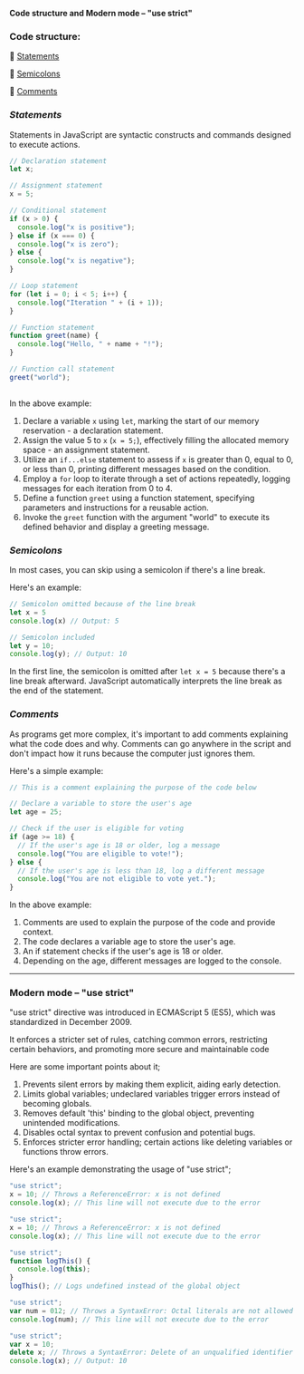 
**Code structure and Modern mode – "use strict"**

### Code structure:
🥑 [Statements](#statements) 

🥑 [Semicolons](#semicolons) 

🥑 [Comments](#comments)


### _Statements_

Statements in JavaScript are syntactic constructs and commands designed to execute actions.

```javascript
// Declaration statement
let x;

// Assignment statement
x = 5;

// Conditional statement
if (x > 0) {
  console.log("x is positive");
} else if (x === 0) {
  console.log("x is zero");
} else {
  console.log("x is negative");
}

// Loop statement
for (let i = 0; i < 5; i++) {
  console.log("Iteration " + (i + 1));
}

// Function statement
function greet(name) {
  console.log("Hello, " + name + "!");
}

// Function call statement
greet("world");
                                                                
```

In the above example:

1. Declare a variable `x` using `let`, marking the start of our memory reservation - a declaration statement.
2. Assign the value 5 to `x` (`x = 5;`), effectively filling the allocated memory space - an assignment statement.
3. Utilize an `if...else` statement to assess if `x` is greater than 0, equal to 0, or less than 0, printing different messages based on the condition.
4. Employ a `for` loop to iterate through a set of actions repeatedly, logging messages for each iteration from 0 to 4.
5. Define a function `greet` using a function statement, specifying parameters and instructions for a reusable action.
6. Invoke the `greet` function with the argument "world" to execute its defined behavior and display a greeting message.


### _Semicolons_

In most cases, you can skip using a semicolon if there's a line break.

Here's an example:

```javascript
// Semicolon omitted because of the line break
let x = 5
console.log(x) // Output: 5

// Semicolon included
let y = 10;
console.log(y); // Output: 10
```

In the first line, the semicolon is omitted after `let x = 5` because there's a line break afterward. JavaScript automatically interprets the line break as the end of the statement.

### _Comments_

As programs get more complex, it's important to add comments explaining what the code does and why. Comments can go anywhere in the script and don't impact how it runs because the computer just ignores them.

Here's a simple example:

```javascript
// This is a comment explaining the purpose of the code below

// Declare a variable to store the user's age
let age = 25;

// Check if the user is eligible for voting
if (age >= 18) {
  // If the user's age is 18 or older, log a message
  console.log("You are eligible to vote!");
} else {
  // If the user's age is less than 18, log a different message
  console.log("You are not eligible to vote yet.");
}
```

In the above example:

1. Comments are used to explain the purpose of the code and provide context.
2. The code declares a variable age to store the user's age.
3. An if statement checks if the user's age is 18 or older.
4. Depending on the age, different messages are logged to the console.

***

### Modern mode – "use strict"

"use strict" directive was introduced in ECMAScript 5 (ES5), which was standardized in December 2009. 

It enforces a stricter set of rules, catching common errors, restricting certain behaviors, and promoting more secure and maintainable code

Here are some important points about it;

1. Prevents silent errors by making them explicit, aiding early detection.
2. Limits global variables; undeclared variables trigger errors instead of becoming globals.
3. Removes default 'this' binding to the global object, preventing unintended modifications.
4. Disables octal syntax to prevent confusion and potential bugs.
5. Enforces stricter error handling; certain actions like deleting variables or functions throw errors.

Here's an example demonstrating the usage of "use strict";

```javascript
"use strict";
x = 10; // Throws a ReferenceError: x is not defined
console.log(x); // This line will not execute due to the error

"use strict";
x = 10; // Throws a ReferenceError: x is not defined
console.log(x); // This line will not execute due to the error

"use strict";
function logThis() {
  console.log(this);
}
logThis(); // Logs undefined instead of the global object

"use strict";
var num = 012; // Throws a SyntaxError: Octal literals are not allowed in strict mode
console.log(num); // This line will not execute due to the error

"use strict";
var x = 10;
delete x; // Throws a SyntaxError: Delete of an unqualified identifier in strict mode
console.log(x); // Output: 10
```

